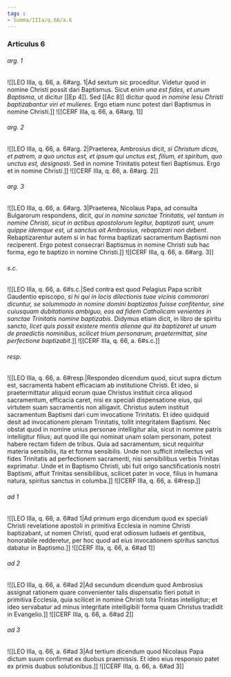 ```yaml
---
tags : 
- Summa/IIIa/q.66/a.6
---
```


### Articulus 6

###### arg. 1
![[LEO IIIa, q. 66, a. 6#arg. 1|Ad sextum sic proceditur. Videtur quod in nomine Christi possit dari Baptismus. Sicut enim *una est fides, et unum Baptisma*, ut dicitur [[Ep 4]]. Sed [[Ac 8]] dicitur quod *in nomine Iesu Christi baptizabantur viri et mulieres*. Ergo etiam nunc potest dari Baptismus in nomine Christi.]]
![[CERF IIIa, q. 66, a. 6#arg. 1]]

###### arg. 2
![[LEO IIIa, q. 66, a. 6#arg. 2|Praeterea, Ambrosius dicit, *si Christum dicas, et patrem, a quo unctus est, et ipsum qui unctus est, filium, et spiritum, quo unctus est, designasti*. Sed in nomine Trinitatis potest fieri Baptismus. Ergo et in nomine Christi.]]
![[CERF IIIa, q. 66, a. 6#arg. 2]]

###### arg. 3
![[LEO IIIa, q. 66, a. 6#arg. 3|Praeterea, Nicolaus Papa, ad consulta Bulgarorum respondens, dicit, *qui in nomine sanctae Trinitatis, vel tantum in nomine Christi, sicut in actibus apostolorum legitur, baptizati sunt, unum quippe idemque est, ut sanctus ait Ambrosius, rebaptizari non debent*. Rebaptizarentur autem si in hac forma baptizati sacramentum Baptismi non reciperent. Ergo potest consecrari Baptismus in nomine Christi sub hac forma, ego te baptizo in nomine Christi.]]
![[CERF IIIa, q. 66, a. 6#arg. 3]]

###### s.c.
![[LEO IIIa, q. 66, a. 6#s.c.|Sed contra est quod Pelagius Papa scribit Gaudentio episcopo, *si hi qui in locis dilectionis tuae vicinis commorari dicuntur, se solummodo in nomine domini baptizatos fuisse confitentur, sine cuiusquam dubitationis ambiguo, eos ad fidem Catholicam venientes in sanctae Trinitatis nomine baptizabis*. Didymus etiam dicit, in libro de spiritu sancto, *licet quis possit existere mentis alienae qui ita baptizaret ut unum de praedictis nominibus, scilicet trium personarum, praetermittat, sine perfectione baptizabit*.]]
![[CERF IIIa, q. 66, a. 6#s.c.]]

###### resp.
![[LEO IIIa, q. 66, a. 6#resp.|Respondeo dicendum quod, sicut supra dictum est, sacramenta habent efficaciam ab institutione Christi. Et ideo, si praetermittatur aliquid eorum quae Christus instituit circa aliquod sacramentum, efficacia caret, nisi ex speciali dispensatione eius, qui virtutem suam sacramentis non alligavit. Christus autem instituit sacramentum Baptismi dari cum invocatione Trinitatis. Et ideo quidquid desit ad invocationem plenam Trinitatis, tollit integritatem Baptismi. Nec obstat quod in nomine unius personae intelligitur alia, sicut in nomine patris intelligitur filius; aut quod ille qui nominat unam solam personam, potest habere rectam fidem de tribus. Quia ad sacramentum, sicut requiritur materia sensibilis, ita et forma sensibilis. Unde non sufficit intellectus vel fides Trinitatis ad perfectionem sacramenti, nisi sensibilibus verbis Trinitas exprimatur. Unde et in Baptismo Christi, ubi fuit origo sanctificationis nostri Baptismi, affuit Trinitas sensibilibus, scilicet pater in voce, filius in humana natura, spiritus sanctus in columba.]]
![[CERF IIIa, q. 66, a. 6#resp.]]

###### ad 1
![[LEO IIIa, q. 66, a. 6#ad 1|Ad primum ergo dicendum quod ex speciali Christi revelatione apostoli in primitiva Ecclesia in nomine Christi baptizabant, ut nomen Christi, quod erat odiosum Iudaeis et gentibus, honorabile redderetur, per hoc quod ad eius invocationem spiritus sanctus dabatur in Baptismo.]]
![[CERF IIIa, q. 66, a. 6#ad 1]]

###### ad 2
![[LEO IIIa, q. 66, a. 6#ad 2|Ad secundum dicendum quod Ambrosius assignat rationem quare convenienter talis dispensatio fieri potuit in primitiva Ecclesia, quia scilicet in nomine Christi tota Trinitas intelligitur; et ideo servabatur ad minus integritate intelligibili forma quam Christus tradidit in Evangelio.]]
![[CERF IIIa, q. 66, a. 6#ad 2]]

###### ad 3
![[LEO IIIa, q. 66, a. 6#ad 3|Ad tertium dicendum quod Nicolaus Papa dictum suum confirmat ex duobus praemissis. Et ideo eius responsio patet ex primis duabus solutionibus.]]
![[CERF IIIa, q. 66, a. 6#ad 3]]

